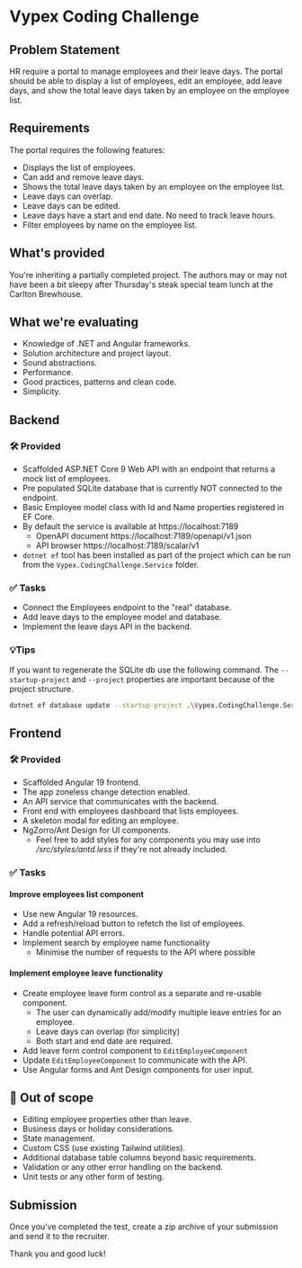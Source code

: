# Vypex Coding Challenge

## Problem Statement

HR require a portal to manage employees and their leave days. The portal should be able to display a list of employees, edit an employee, add leave days, and show the total leave days taken by an employee on the employee list.

## Requirements

The portal requires the following features:

* Displays the list of employees.
* Can add and remove leave days.
* Shows the total leave days taken by an employee on the employee list.
* Leave days can overlap.
* Leave days can be edited.
* Leave days have a start and end date. No need to track leave hours.
* Filter employees by name on the employee list.

## What's provided

You're inheriting a partially completed project. The authors may or may not have been a bit sleepy after Thursday's steak special team lunch at the Carlton Brewhouse.

## What we're evaluating
* Knowledge of .NET and Angular frameworks.
* Solution architecture and project layout.
* Sound abstractions.
* Performance.
* Good practices, patterns and clean code.
* Simplicity.

## Backend

### 🛠️ Provided
* Scaffolded ASP.NET Core 9 Web API with an endpoint that returns a mock list of employees.
* Pre populated SQLite database that is currently NOT connected to the endpoint.
* Basic Employee model class with Id and Name properties registered in EF Core.
* By default the service is available at https://localhost:7189
	* OpenAPI document https://localhost:7189/openapi/v1.json
	* API browser https://localhost:7189/scalar/v1
* `dotnet ef` tool has been installed as part of the project which can be run from the `Vypex.CodingChallenge.Service` folder.

### ✅ Tasks
* Connect the Employees endpoint to the "real" database.
* Add leave days to the employee model and database.
* Implement the leave days API in the backend.

### 💡Tips
If you want to regenerate the SQLite db use the following command. The `--startup-project` and `--project` properties are important because of the project structure.
```bash
dotnet ef database update --startup-project .\Vypex.CodingChallenge.Service\Vypex.CodingChallenge.Service.csproj --project .\Vypex.CodingChallenge.Infrastructure\Vypex.CodingChallenge.Infrastructure.csproj
```

## Frontend

### 🛠️ Provided
* Scaffolded Angular 19 frontend.
* The app zoneless change detection enabled.
* An API service that communicates with the backend.
* Front end with employees dashboard that lists employees.
* A skeleton modal for editing an employee.
* NgZorro/Ant Design for UI components.
  * Feel free to add styles for any components you may use into */src/styles/antd.less* if they're not already included.

### ✅ Tasks
#### Improve employees list component
* Use new Angular 19 resources.
* Add a refresh/reload button to refetch the list of employees.
* Handle potential API errors.
* Implement search by employee name functionality
	* Minimise the number of requests to the API where possible

#### Implement employee leave functionality
* Create employee leave form control as a separate and re-usable component.
    * The user can dynamically add/modify multiple leave entries for an employee.
    * Leave days can overlap (for simplicity)
    * Both start and end date are required.
* Add leave form control component to `EditEmployeeComponent`
* Update `EditEmployeeComponent` to communicate with the API.
* Use Angular forms and Ant Design components for user input.

## 🚫 Out of scope
* Editing employee properties other than leave.
* Business days or holiday considerations.
* State management.
* Custom CSS (use existing Tailwind utilities).
* Additional database table columns beyond basic requirements.
* Validation or any other error handling on the backend.
* Unit tests or any other form of testing.

## Submission
Once you've completed the test, create a zip archive of your submission and send it to the recruiter.

Thank you and good luck!
